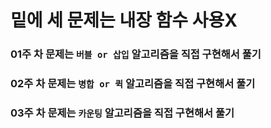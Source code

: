 # 밑에 세 문제는 내장 함수 사용X 
### 01주 차 문제는 `버블 or 삽입` 알고리즘을 직접 구현해서 풀기
### 02주 차 문제는 `병합 or 퀵` 알고리즘을 직접 구현해서 풀기
### 03주 차 문제는 `카운팅` 알고리즘을 직접 구현해서 풀기
